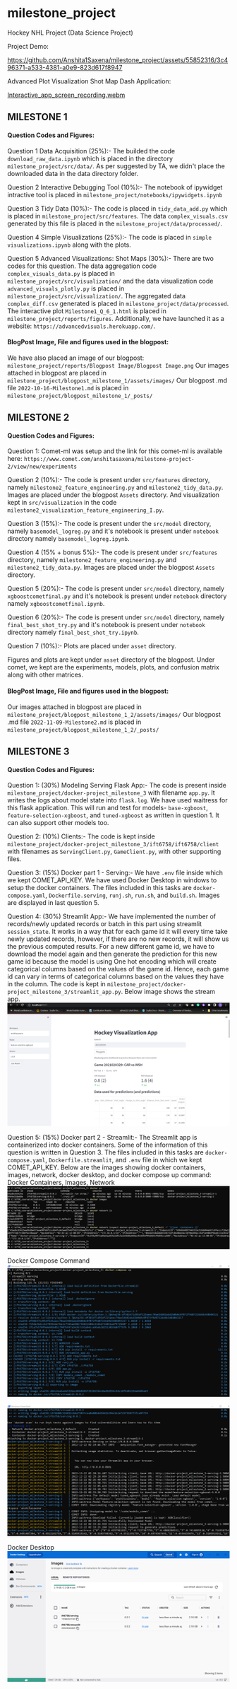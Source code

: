 # milestone_project
Hockey NHL Project (Data Science Project)

Project Demo: 

https://github.com/Anshita1Saxena/milestone_project/assets/55852316/3c496371-a533-4381-a0e9-823d617f8947


Advanced Plot Visualization Shot Map Dash Application:

[Interactive_app_screen_recording.webm](https://github.com/Anshita1Saxena/milestone_project/assets/55852316/9ecb91b2-4981-45d9-9306-a5704a806f2c)


## MILESTONE 1
#### Question Codes and Figures:

Question 1 Data Acquisition (25%):-
The builded the code `download_raw_data.ipynb` which is placed in the directory `milestone_project/src/data/`. As per suggested by TA, we didn't place the downloaded data in the data directory folder.

Question 2 Interactive Debugging Tool (10%):-
The notebook of ipywidget intractive tool is placed in `milestone_project/notebooks/ipywidgets.ipynb`

Question 3 Tidy Data (10%):-
The code is placed in `tidy_data_add.py` which is placed in `milestone_project/src/features`. The data `complex_visuals.csv` generated by this file is placed in the `milestone_project/data/processed/`.

Question 4 Simple Visualizations (25%):-
The code is placed in `simple visualizations.ipynb` along with the plots.

Question 5 Advanced Visualizations: Shot Maps (30%):-
There are two codes for this question. The data aggregation code `complex_visuals_data.py` is placed in `milestone_project/src/visualization/` and the data visualization code `advanced_visuals_plotly.py` is placed in `milestone_project/src/visualization/`. The aggregated data `complex_diff.csv` generated is placed in `milestone_project/data/processed`. The interactive plot `Milestone1_Q_6_1.html` is placed in `milestone_project/reports/figures`. Additionally, we have launched it as a website: `https://advancedvisuals.herokuapp.com/`.

#### BlogPost Image, File and figures used in the blogpost:

We have also placed an image of our blogpost: `milestone_project/reports/Blogpost Image/Blogpost Image.png`
Our images attached in blogpost are placed in `milestone_project/blogpost_milestone_1/assets/images/`
Our blogpost .md file `2022-10-16-Milestone1.md` is placed in `milestone_project/blogpost_milestone_1/_posts/`


## MILESTONE 2
#### Question Codes and Figures:

Question 1:
Comet-ml was setup and the link for this comet-ml is available here: `https://www.comet.com/anshitasaxena/milestone-project-2/view/new/experiments`

Question 2 (10%):-
The code is present under `src/features` directory, namely `milestone2_feature_engineering.py` and `milestone2_tidy_data.py`. Images are placed under the blogpost `Assets` directory. And visualization kept in `src/visualization` in the code `milestone2_visualization_feature_engineering_I.py`.

Question 3 (15%):-
The code is present under the `src/model` directory, namely `basemodel_logreg.py` and it's notebook is present under `notebook` directory namely `basemodel_logreg.ipynb`.

Question 4 (15% + bonus 5%):-
The code is present under `src/features` directory, namely `milestone2_feature_engineering.py` and `milestone2_tidy_data.py`. Images are placed under the blogpost `Assets` directory. 

Question 5 (20%):-
The code is present under `src/model` directory, namely `xgboostcometfinal.py` and it's notebook is present under `notebook` directory namely `xgboostcometfinal.ipynb`.

Question 6 (20%):-
The code is present under `src/model` directory, namely `final_best_shot_try.py` and it's notebook is present under `notebook` directory namely `final_best_shot_try.ipynb`.

Question 7 (10%):-
Plots are placed under `asset` directory.

Figures and plots are kept under `asset` directory of the blogpost. Under comet, we kept are the experiments, models, plots, and confusion matrix along with other matrices.

#### BlogPost Image, File and figures used in the blogpost:

Our images attached in blogpost are placed in `milestone_project/blogpost_milestone_1_2/assets/images/`
Our blogpost .md file `2022-11-09-Milestone2.md` is placed in `milestone_project/blogpost_milestone_1_2/_posts/`

## MILESTONE 3
#### Question Codes and Figures:

Question 1: (30%) Modeling Serving Flask App:-
The code is present inside `milestone_project/docker-project_milestone_3` with filename `app.py`. It writes the logs about model state into `flask.log`. We have used waitress for this flask application.
This will run and test for models- `base-xgboost`, `feature-selection-xgboost`, and `tuned-xgboost` as written in question 1. It can also support other models too.


Question 2: (10%) Clients:-
The code is kept inside `milestone_project/docker-project_milestone_3/ift6758/ift6758/client` with filenames as `ServingClient.py`, `GameClient.py`, with other supporting files.


Question 3: (15%) Docker part 1 - Serving:-
We have `.env` file inside which we kept COMET_API_KEY. We have used Docker Desktop in windows to setup the docker containers. The files included in this tasks are `docker-compose.yaml`, `Dockerfile.serving`, `runj.sh`, `run.sh`, and `build.sh`. 
Images are displayed in last question 5.


Question 4: (30%) Streamlit App:-
We have implemented the number of records/newly updated records or batch in this part using streamlit `session_state`. 
It works in a way that for each game id it will every time take newly updated records, however, if there are no new records, it will show us the previous computed results. For a new different game id, we have to download the model again and then generate the prediction for this new game id because the model is using One hot encoding which will create categorical columns based on the values of the game id. Hence, each game id can vary in terms of categorical columns based on the values they have in the column.
The code is kept in `milestone_project/docker-project_milestone_3/streamlit_app.py`.
Below image shows the stream app.
![Streamlit App](https://github.com/Anshita1Saxena/milestone_project/blob/main/docker-project_milestone_3/figures/streamlit_app.png)


Question 5: (15%) Docker part 2 - Streamlit:-
The Streamlit app is containerized into docker containers. Some of the information of this question is written in Question 3. The files included in this tasks are `docker-compose.yaml`, `Dockerfile.streamlit`, and `.env` file in which we kept COMET_API_KEY.
Below are the images showing docker containers, images, network, docker desktop, and docker compose up command:
Docker Containers, Images, Network
![Docker Containers Status](https://github.com/Anshita1Saxena/milestone_project/blob/main/docker-project_milestone_3/figures/docker_containers_status.png)

Docker Compose Command
![Docker Compose UP](https://github.com/Anshita1Saxena/milestone_project/blob/main/docker-project_milestone_3/figures/docker_compose_up_1.png)

![Docker Compose UP](https://github.com/Anshita1Saxena/milestone_project/blob/main/docker-project_milestone_3/figures/docker_compose_up_2.png)

Docker Desktop
![Docker Desktop Image](https://github.com/Anshita1Saxena/milestone_project/blob/main/docker-project_milestone_3/figures/docker_desktop_images.png)
